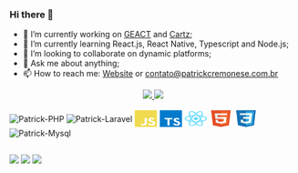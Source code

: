 ### Hi there 👋


- 🔭 I’m currently working on <a href="https://geact.com.br" target="_blank">GEACT</a> and <a href="https://cartz.cartaz.digital" target="_blank">Cartz</a>;
- 🌱 I’m currently learning React.js, React Native, Typescript and Node.js;
- 👯 I’m looking to collaborate on dynamic platforms;
- 💬 Ask me about anything;
- 📫 How to reach me: <a href="https://patrickcremonese.com.br" target="_blank">Website<a/> or <a href="mailto:contato@patrickcremonese.com.br" target="_blank">contato@patrickcremonese.com.br<a/>

<div align="center">
  <a href="https://github.com/Patrick-D-C">
    <img height="180em" src="https://github-readme-stats.vercel.app/api?username=Patrick-D-C&show_icons=true&theme=tokyonight&include_all_commits=true&count_private=true"/>
    <img height="180em" src="https://github-readme-stats.vercel.app/api/top-langs/?username=Patrick-D-C&langs_count=7&theme=tokyonight"/>
  </a>
</div>
<div style="display: inline_block;"><br>    
  <img align="center" alt="Patrick-PHP" height="30" width="40" src="https://cdn.jsdelivr.net/gh/devicons/devicon/icons/php/php-plain.svg">
  <img align="center" alt="Patrick-Laravel" height="30" width="40" src="https://cdn.jsdelivr.net/gh/devicons/devicon/icons/laravel/laravel-plain.svg">
  <img align="center" alt="Patrick-Js" height="30" width="40" src="https://raw.githubusercontent.com/devicons/devicon/master/icons/javascript/javascript-plain.svg">
  <img align="center" alt="Patrick-Ts" height="30" width="40" src="https://raw.githubusercontent.com/devicons/devicon/master/icons/typescript/typescript-plain.svg">
  <img align="center" alt="Patrick-React" height="30" width="40" src="https://raw.githubusercontent.com/devicons/devicon/master/icons/react/react-original.svg">
  <img align="center" alt="Patrick-HTML" height="30" width="40" src="https://raw.githubusercontent.com/devicons/devicon/master/icons/html5/html5-original.svg">
  <img align="center" alt="Patrick-CSS" height="30" width="40" src="https://raw.githubusercontent.com/devicons/devicon/master/icons/css3/css3-original.svg">
 <img align="center" alt="Patrick-Mysql" height="30" width="40" src="https://cdn.jsdelivr.net/gh/devicons/devicon/icons/mysql/mysql-original-wordmark.svg">
</div>
  
  ##
  
  
  <div> 
  <a href="https://instagram.com/patrickdcremonese" target="_blank"><img src="https://img.shields.io/badge/-Instagram-%23E4405F?style=for-the-badge&logo=instagram&logoColor=white" target="_blank"></a>
 <a href="https://discord.gg/Patrick D.C#7841" target="_blank"><img src="https://img.shields.io/badge/Discord-7289DA?style=for-the-badge&logo=discord&logoColor=white" target="_blank"></a>   
  <a href="https://www.linkedin.com/in/patrickdeitoscremonese" target="_blank"><img src="https://img.shields.io/badge/-LinkedIn-%230077B5?style=for-the-badge&logo=linkedin&logoColor=white" target="_blank"></a> 
  
</div>
  
  


